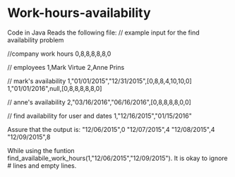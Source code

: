 # Work-hours-availability

Code in Java
Reads the following file: 
// example input for the find availability problem

//company work hours
0,8,8,8,8,8,0

// employees
1,Mark Virtue
2,Anne Prins

// mark's availability
1,"01/01/2015","12/31/2015",[0,8,8,4,10,10,0]
1,"01/01/2016",null,[0,8,8,8,8,8,0]

// anne's availability
2,"03/16/2016","06/16/2016",[0,8,8,8,8,0,0]

// find availability for user and dates
1,"12/16/2015","01/15/2016"

Assure that the output is:
"12/06/2015",0
"12/07/2015",4
"12/08/2015",4
"12/09/2015",8

While using the funtion find_availabile_work_hours(1,"12/06/2015","12/09/2015"). It is okay to ignore # lines and empty lines.
